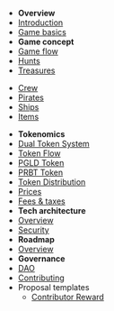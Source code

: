<!-- doc/_sidebar.md -->

* **Overview**
* [Introduction](README.md)
* [Game basics](overview/game_basics.md)
* **Game concept**
* [Game flow](game_concept/game_flow.md)
* [Hunts](game_concept/hunts.md)
* [Treasures](game_concept/treasures.md)
<!--* [Ship wrecks (coming soon)](game_concept/ship_wrecks.md)-->
* [Crew](game_concept/crew.md)
* [Pirates](game_concept/pirates.md)
* [Ships](game_concept/ships.md)
* [Items](game_concept/items.md)
<!--* [Future concepts](game_concept/future_concepts.md)-->
* **Tokenomics**
* [Dual Token System](tokenomics/dual_token.md)
* [Token Flow](tokenomics/token_flow.md)
* [PGLD Token](tokenomics/pgld_token.md)
* [PRBT Token](tokenomics/prbt_token.md)
* [Token Distribution](tokenomics/token_distribution.md)
* [Prices](tokenomics/prices.md)
* [Fees & taxes](tokenomics/fees_and_taxes.md)
* **Tech architecture**
* [Overview](tech_architecture/overview.md)
* [Security](tech_architecture/security.md)
* **Roadmap**
* [Overview](roadmap/overview.md)
* **Governance**
* [DAO](governance/dao.md)
* [Contributing](governance/contributing.md)
* Proposal templates
  * [Contributor Reward](governance/proposal_templates/contributor_reward_template.md)

